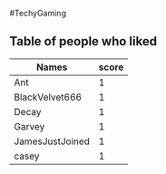 #TechyGaming
## Table of people who liked
Names | score
--- | ---
Ant | 1
BlackVelvet666 | 1
Decay | 1
Garvey | 1
JamesJustJoined | 1
casey | 1
